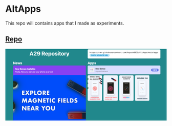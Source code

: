 # AltApps
This repo will contains apps that I made as experiments. 

## [Repo](https://altsource.by.lao.sb/browse/?source=https%3A%2F%2Fraw.githubusercontent.com%2FAayush9029%2FAltApps%2Fmain%2Fapps.json)

<img src="https://raw.githubusercontent.com/Aayush9029/AltApps/main/readme_assets/banner.png" width="719">

